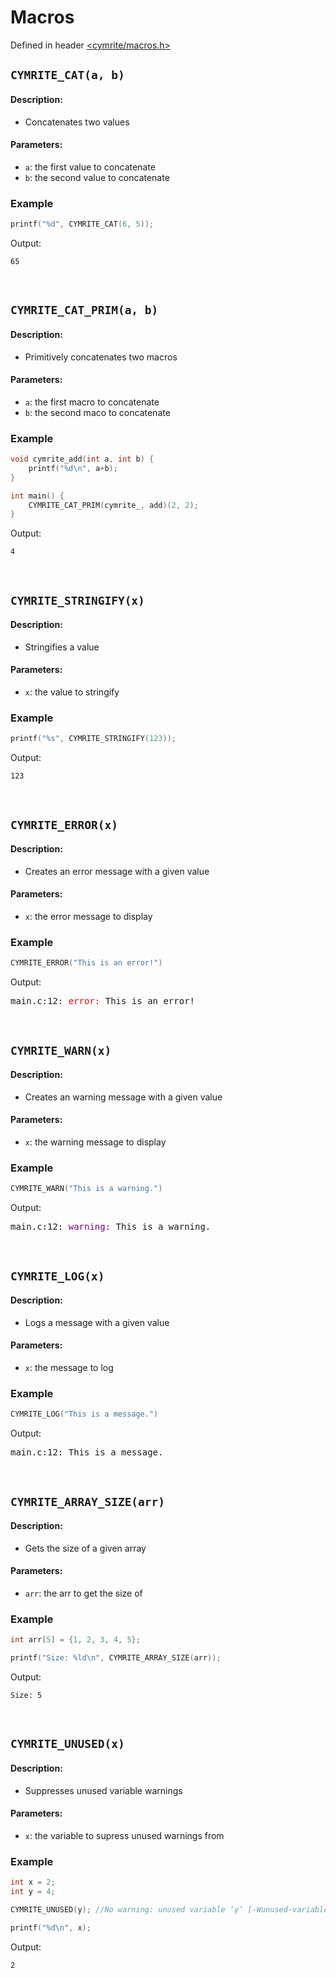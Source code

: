 # Macros

Defined in header [<cymrite/macros.h>](../include/cymrite/macros.h)


## `CYMRITE_CAT(a, b)`

#### Description:
- Concatenates two values
	
#### Parameters:
- `a`: the first value to concatenate
- `b`: the second value to concatenate

### Example
```c
printf("%d", CYMRITE_CAT(6, 5));
```
Output:
```
65
```

<br/>


## `CYMRITE_CAT_PRIM(a, b)`

#### Description:
- Primitively concatenates two macros
	
#### Parameters:
- `a`: the first macro to concatenate
- `b`: the second maco to concatenate

### Example
```c
void cymrite_add(int a, int b) {
	printf("%d\n", a+b);
}

int main() {
	CYMRITE_CAT_PRIM(cymrite_, add)(2, 2);
}
```
Output:
```
4
```

<br/>


## `CYMRITE_STRINGIFY(x)`

#### Description:
- Stringifies a value
	
#### Parameters:
- `x`: the value to stringify

### Example
```c
printf("%s", CYMRITE_STRINGIFY(123));
```
Output:
```
123
```

<br/>


## `CYMRITE_ERROR(x)`

#### Description:
- Creates an error message with a given value
	
#### Parameters:
- `x`: the error message to display

### Example
```c
CYMRITE_ERROR("This is an error!")
```
Output:
<pre>main.c:12: <span style="color:red">error:</span> This is an error!<span></pre>


<br/>


## `CYMRITE_WARN(x)`

#### Description:
- Creates an warning message with a given value
	
#### Parameters:
- `x`: the warning message to display

### Example
```c
CYMRITE_WARN("This is a warning.")
```
Output:
<pre>main.c:12: <span style="color:purple">warning:</span> This is a warning.<span></pre>


<br/>


## `CYMRITE_LOG(x)`

#### Description:
- Logs a message with a given value
	
#### Parameters:
- `x`: the message to log

### Example
```c
CYMRITE_LOG("This is a message.")
```
Output:
<pre>main.c:12: This is a message.</pre>


<br/>


## `CYMRITE_ARRAY_SIZE(arr)`

#### Description:
- Gets the size of a given array
	
#### Parameters:
- `arr`: the arr to get the size of

### Example
```c
int arr[5] = {1, 2, 3, 4, 5};

printf("Size: %ld\n", CYMRITE_ARRAY_SIZE(arr));
```
Output:
```
Size: 5
```

<br/>


## `CYMRITE_UNUSED(x)`

#### Description:
- Suppresses unused variable warnings
	
#### Parameters:
- `x`: the variable to supress unused warnings from

### Example
```c
int x = 2;
int y = 4;

CYMRITE_UNUSED(y); //No warning: unused variable ‘y’ [-Wunused-variable]

printf("%d\n", x);
```
Output:
```
2
```